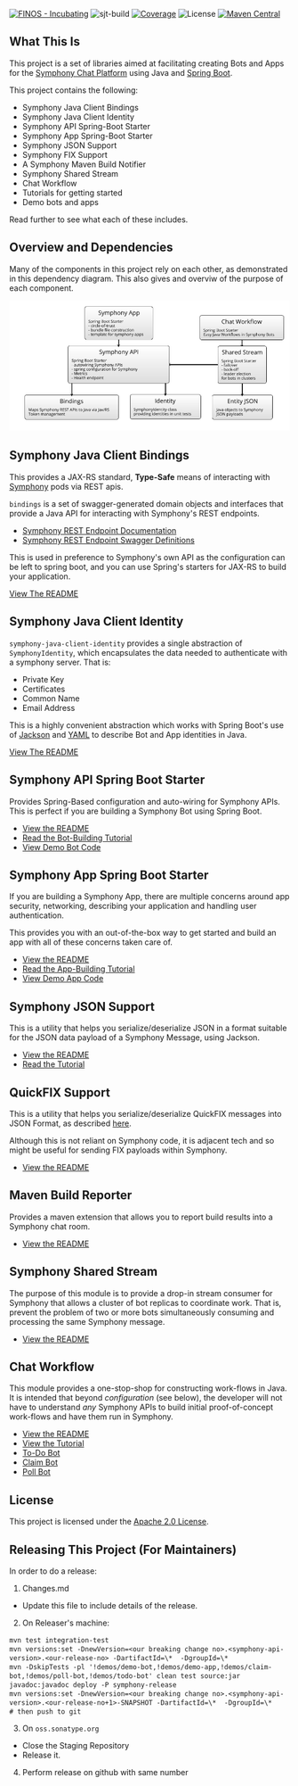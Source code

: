 [![FINOS - Incubating](https://cdn.jsdelivr.net/gh/finos/contrib-toolbox@master/images/badge-incubating.svg)](https://finosfoundation.atlassian.net/wiki/display/FINOS/Incubating)
![sjt-build](https://github.com/finos/symphony-java-toolkit/workflows/sjt-build/badge.svg)
[![Coverage](https://img.shields.io/codecov/c/github/finos/symphony-java-toolkit)](https://codecov.io/gh/finos/symphony-java-toolkit)
![License](https://img.shields.io/github/license/finos/symphony-java-toolkit)
[![Maven Central](https://img.shields.io/maven-central/v/org.finos.symphony.toolkit/symphony-java-toolkit)](https://search.maven.org/search?q=org.finos.symphony.toolkit)

## What This Is

This project is a set of libraries aimed at facilitating creating Bots and Apps for the [Symphony Chat Platform](https://symphony.com) using Java and [Spring Boot](https://spring.io/projects/spring-boot).

This project contains the following:

- Symphony Java Client Bindings
- Symphony Java Client Identity
- Symphony API Spring-Boot Starter
- Symphony App Spring-Boot Starter
- Symphony JSON Support
- Symphony FIX Support
- A Symphony Maven Build Notifier
- Symphony Shared Stream
- Chat Workflow
- Tutorials for getting started
- Demo bots and apps

Read further to see what each of these includes.

## Overview and Dependencies

Many of the components in this project rely on each other, as demonstrated in this dependency diagram.  This also gives and overviw of the purpose of each component.

![Dependency Cake Diagram](cake.png)

## Symphony Java Client Bindings

This provides a JAX-RS standard, **Type-Safe** means of interacting with [Symphony](https://symphony.com) pods via REST apis.

`bindings` is a set of swagger-generated domain objects and interfaces that provide a Java API for interacting with Symphony's REST endpoints. 

- [Symphony REST Endpoint Documentation](https://rest-api.symphony.com/reference)
- [Symphony REST Endpoint Swagger Definitions](https://github.com/symphonyoss/symphony-api-spec)

This is used in preference to Symphony's own API as the configuration can be left to spring boot, and you can use Spring's starters for JAX-RS to build your application.

[View The README](bindings/README.md)

## Symphony Java Client Identity

`symphony-java-client-identity` provides a single abstraction of `SymphonyIdentity`, which encapsulates the data needed to authenticate with a symphony server.  That is:
 
 - Private Key
 - Certificates
 - Common Name
 - Email Address

This is a highly convenient abstraction which works with Spring Boot's use of [Jackson](https://github.com/FasterXML/jackson) and [YAML](https://yaml.org) to describe Bot and App identities in Java.

[View The README](identity/README.md)

## Symphony API Spring Boot Starter

Provides Spring-Based configuration and auto-wiring for Symphony APIs.  This is perfect if you are building a Symphony Bot using Spring Boot.

 - [View the README](symphony-api-spring-boot-starter/README.md)
 - [Read the Bot-Building Tutorial](tutorials/Spring-Boot-Bot.md)
 - [View Demo Bot Code](https://github.com/finos/symphony-java-toolkit/tree/master/demos/demo-bot)

## Symphony App Spring Boot Starter

If you are building a Symphony App, there are multiple concerns around app security, networking, describing your application and handling user authentication.  

This provides you with an out-of-the-box way to get started and build an app with all of these concerns taken care of.

 - [View the README](symphony-app-spring-boot-starter/README.md)
 - [Read the App-Building Tutorial](tutorials/Spring-Boot-App.md)
 - [View Demo App Code](https://github.com/finos/symphony-java-toolkit/tree/master/demos/demo-app)

## Symphony JSON Support

This is a utility that helps you serialize/deserialize JSON in a format suitable for the JSON data payload of a Symphony Message, using Jackson.

 - [View the README](entity-json/README.md)
 - [Read the Tutorial](tutorials/Entity-JSON.md)
 
## QuickFIX Support

This is a utility that helps you serialize/deserialize QuickFIX messages into JSON Format, as described [here](https://github.com/FIXTradingCommunity/fix-json-encoding-spec/blob/master/Encoding_FIX_using_JSON-User_Guide.md).

Although this is not reliant on Symphony code, it is adjacent tech and so might be useful for sending FIX payloads within Symphony.

 - [View the README](quickfix-json/README.md)
 
## Maven Build Reporter

Provides a maven extension that allows you to report build results into a Symphony chat room.  

 - [View the README](symphony-maven-build-reporter/README.md)
 
## Symphony Shared Stream

The purpose of this module is to provide a drop-in stream consumer for Symphony that allows a cluster of bot replicas to coordinate work.  That is, prevent the problem of two or more bots simultaneously consuming and processing the same Symphony message.

 - [View the README](shared-stream/README.md)
 
## Chat Workflow

This module provides a one-stop-shop for constructing work-flows in Java.  It is intended that beyond _configuration_ (see below), the developer will not have to understand _any_ Symphony APIs to build initial proof-of-concept work-flows and have them run in Symphony.

 - [View the README](chat-workflow/README.md)
 - [View the Tutorial](tutorials/Chat-Workflow.md) 
 - [To-Do Bot](https://github.com/finos/symphony-java-toolkit/tree/master/demos/demo-todo-bot)
 - [Claim Bot](https://github.com/finos/symphony-java-toolkit/tree/master/demos/demo-claim-bot)
 - [Poll Bot](https://github.com/finos/symphony-java-toolkit/tree/master/demos/demo-poll-bot)

## License

This project is licensed under the [Apache 2.0 License](License).

## Releasing This Project (For Maintainers)

In order to do a release:

1.  Changes.md

- Update this file to include details of the release.

2. On Releaser's machine:

```
mvn test integration-test
mvn versions:set -DnewVersion=<our breaking change no>.<symphony-api-version>.<our-release-no> -DartifactId=\*  -DgroupId=\*
mvn -DskipTests -pl '!demos/demo-bot,!demos/demo-app,!demos/claim-bot,!demos/poll-bot,!demos/todo-bot' clean test source:jar javadoc:javadoc deploy -P symphony-release
mvn versions:set -DnewVersion=<our breaking change no>.<symphony-api-version>.<our-release-no+1>-SNAPSHOT -DartifactId=\*  -DgroupId=\*
# then push to git
```

3.  On `oss.sonatype.org`

- Close the Staging Repository
- Release it.

4.  Perform release on github with same number
 
